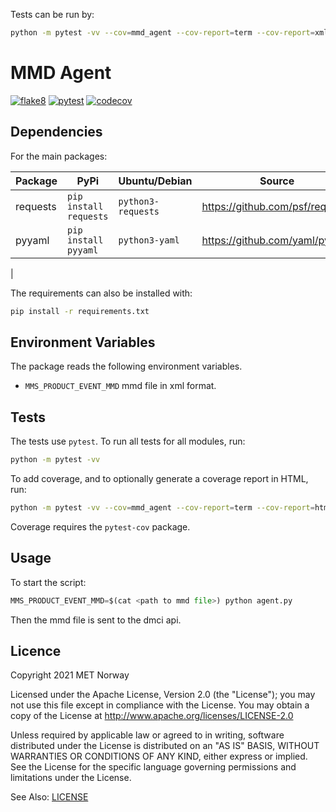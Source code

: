 Tests can be run by:

```bash
python -m pytest -vv --cov=mmd_agent --cov-report=term --cov-report=xml

```

# MMD Agent

[![flake8](https://github.com/metno/mmd_agent/actions/workflows/syntax.yml/badge.svg?branch=main)](https://github.com/metno/mmd_agent/actions/workflows/syntax.yml)
[![pytest](https://github.com/metno/mmd_agent/actions/workflows/pytest.yml/badge.svg?branch=main)](https://github.com/metno/mmd_agent/actions/workflows/pytest.yml)
[![codecov](https://codecov.io/gh/metno/mmd_agent/branch/main/graph/badge.svg?token=xSG9Sg0jQ0)](https://codecov.io/gh/metno/mmd_agent)

## Dependencies

For the main packages:

| Package      | PyPi                   | Ubuntu/Debian      | Source                                |
| ------------ | ---------------------- | ------------------ | ------------------------------------- |
| requests     | `pip install requests` | `python3-requests` | https://github.com/psf/requests       |
| pyyaml       | `pip install pyyaml`   | `python3-yaml`     | https://github.com/yaml/pyyaml        |
| 

The requirements can also be installed with:
```bash
pip install -r requirements.txt
```

## Environment Variables

The package reads the following environment variables.

* `MMS_PRODUCT_EVENT_MMD` mmd file in xml format.

## Tests

The tests use `pytest`. To run all tests for all modules, run:
```bash
python -m pytest -vv
```

To add coverage, and to optionally generate a coverage report in HTML, run:
```bash
python -m pytest -vv --cov=mmd_agent --cov-report=term --cov-report=html
```
Coverage requires the `pytest-cov` package.

## Usage

To start the script:

```python
MMS_PRODUCT_EVENT_MMD=$(cat <path to mmd file>) python agent.py
```

Then the mmd file is sent to the dmci api.



## Licence

Copyright 2021 MET Norway

Licensed under the Apache License, Version 2.0 (the "License"); you may not use this file except in
compliance with the License. You may obtain a copy of the License at
http://www.apache.org/licenses/LICENSE-2.0

Unless required by applicable law or agreed to in writing, software distributed under the License
is distributed on an "AS IS" BASIS, WITHOUT WARRANTIES OR CONDITIONS OF ANY KIND, either express or
implied. See the License for the specific language governing permissions and limitations under the
License.

See Also: [LICENSE](https://raw.githubusercontent.com/metno/mmd_agent/main/LICENSE)
